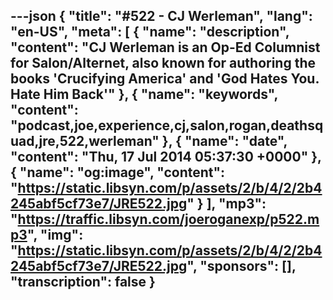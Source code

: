 ---json
{
  "title": "#522 - CJ Werleman",
  "lang": "en-US",
  "meta": [
    {
      "name": "description",
      "content": "CJ Werleman is an Op-Ed Columnist for Salon/Alternet, also known for authoring the books 'Crucifying America' and 'God Hates You. Hate Him Back'"
    },
    {
      "name": "keywords",
      "content": "podcast,joe,experience,cj,salon,rogan,deathsquad,jre,522,werleman"
    },
    {
      "name": "date",
      "content": "Thu, 17 Jul 2014 05:37:30 +0000"
    },
    {
      "name": "og:image",
      "content": "https://static.libsyn.com/p/assets/2/b/4/2/2b4245abf5cf73e7/JRE522.jpg"
    }
  ],
  "mp3": "https://traffic.libsyn.com/joeroganexp/p522.mp3",
  "img": "https://static.libsyn.com/p/assets/2/b/4/2/2b4245abf5cf73e7/JRE522.jpg",
  "sponsors": [],
  "transcription": false
}
---
<episode-header />

<timemark seconds="0" />

<transcribe-call-to-action />

<episode-footer />